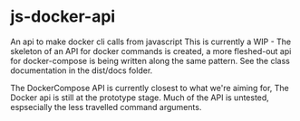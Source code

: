 # js-docker-api
An api to make docker cli calls from javascript
This is currently a WIP - The skeleton of an API for docker commands is created, a more fleshed-out api for docker-compose is being written along the same pattern.
See the class documentation in the dist/docs folder.

The DockerCompose API is currently closest to what we're aiming for, The Docker api is still at the prototype stage. Much of the API is untested, espsecially the less travelled command arguments.